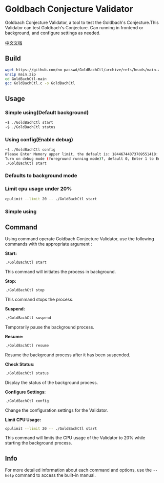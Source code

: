 # Goldbach Conjecture Validator

Goldbach Conjecture Validator, a tool to test the  Goldbach's Conjecture.This Validator can test Goldbach's Conjecture. Can running in frontend or background, and configure settings as needed.

[中文文档](readme_zh.md)

## Build

```bash
wget https://github.com/no-passwd/GoldBachCtl/archive/refs/heads/main.zip
unzip main.zip
cd GoldBachCtl-main
gcc GoldBachCtl.c -o GoldBachCtl
```

## Usage

### Simple using(Default background)
```bash
~$ ./GoldBachCtl start
~$ ./GoldBachCtl status
```

### Using config(Enable debug)
```bash
~$ ./GoldBachCtl config
Please Enter Memory upper limit, the default is: 18446744073709551418: 10000
Turn on debug mode (foreground running mode)?, default 0, Enter 1 to Enable: 1
./GoldBachCtl start
```

### Defaults to background mode

### Limit cpu usage under 20%

```bash
cpulimit --limit 20 -- ./GoldBachCtl start
```

### Simple using

## Command

Using command operate Goldbach Conjecture Validator, use the following commands with the appropriate argument :

**Start:**
```bash
./GoldBachCtl start
```
This command will initiates the process in background.

**Stop:**
```bash
./GoldBachCtl stop
```
This command stops the process.

**Suspend:**
```bash
./GoldBachCtl suspend
```
Temporarily pause the background process.

**Resume:**
```bash
./GoldBachCtl resume
```
Resume the background process after it has been suspended.

**Check Status:**
```bash
./GoldBachCtl status
```
Display the status of the background process.

**Configure Settings:**
```bash
./GoldBachCtl config
```
Change the configuration settings for the Validator.

**Limit CPU Usage:**
```bash
cpulimit --limit 20 -- ./GoldBachCtl start
```
This command will limits the CPU usage of the Validator to 20% while starting the background process. 

## Info
For more detailed information about each command and options, use the `--help` command to access the built-in manual.
